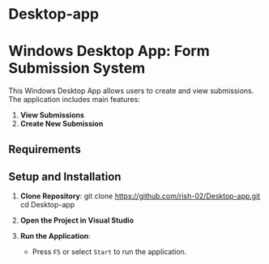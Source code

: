 # Desktop-app
# Windows Desktop App: Form Submission System
This Windows Desktop App allows users to create and view submissions. The application includes main features:
1. **View Submissions**
2. **Create New Submission**

## Requirements

## Setup and Installation

1. **Clone Repository**:
    git clone https://github.com/rish-02/Desktop-app.git
    cd Desktop-app

2. **Open the Project in Visual Studio**

3. **Run the Application**:
    - Press `F5` or select `Start` to run the application.

